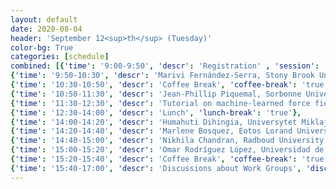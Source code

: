 ```yaml
---
layout: default
date: 2020-08-04
header: 'September 12<sup>th</sup> (Tuesday)'
color-bg: True
categories: [schedule]
combined: [{'time': '9:00-9:50', 'descr': 'Registration' , 'session': '1) Session ML in Computational Chemistry and Force Field Development', 'talk': 'true' },
{'time': '9:50-10:30', 'descr': 'Marivi Fernández-Serra, Stony Brook University', 'talk': 'true'},
{'time': '10:30-10:50', 'descr': 'Coffee Break', 'coffee-break': 'true'},
{'time': '10:50-11:30', 'descr': 'Jean-Phillip Piquemal, Sorbonne Universite', 'talk': 'true'},
{'time': '11:30-12:30', 'descr': 'Tutorial on machine-learned force fields, Stefan Chmiela, Technische Universitat Berlin', 'tutorial': 'true'},
{'time': '12:30-14:00', 'descr': 'Lunch', 'lunch-break': 'true'},
{'time': '14:00-14:20', 'descr': 'Humahuti Dihingia, Universytet Miklaja (DC 1)', 'session': '2) Introducing the research in PHYMOL , 'talk': 'true'},
{'time': '14:20-14:40', 'descr': 'Marlene Bosquez, Eotos Lorand University (DC 2)', 'talk': 'true'},
{'time': '14:40-15:00', 'descr': 'Nikhila Chandran, Radboud University (DC 3)', 'talk': 'true'},
{'time': '15:00-15:20', 'descr': 'Omar Rodríguez López, Universidad de Santiago de Compostela (DC 4)', 'talk': 'true'},
{'time': '15:20-15:40', 'descr': 'Coffee Break', 'coffee-break': 'true'},
{'time': '15:40-17:00', 'descr': 'Discussions about Work Groups', 'discussion': 'true'}]
---
```

